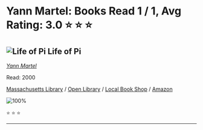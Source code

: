 # Yann Martel:  Books Read 1 / 1, Avg Rating: 3.0 :star: :star: :star:

## ![Life of Pi](https://covers.openlibrary.org/b/id/12840573-M.jpg) Life of Pi
*[Yann Martel](../authors/YannMartel)*

Read: 2000

[Massachusetts Library](https://library.minlib.net/search/i=9780151008117) / [Open Library](https://openlibrary.org/isbn/9780151008117) / [Local Book Shop](https://bookshop.org/book/9780151008117) / [Amazon](https://amazon.com/dp/0676973760)

![100%](https://geps.dev/progress/100) 

:star: :star: :star:

---
